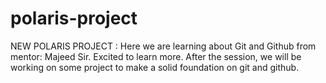 # polaris-project

NEW POLARIS PROJECT : Here we are learning about Git and Github from mentor: Majeed Sir. Excited to learn more.
After the session, we will be working on some project to make a solid foundation on git and github.
